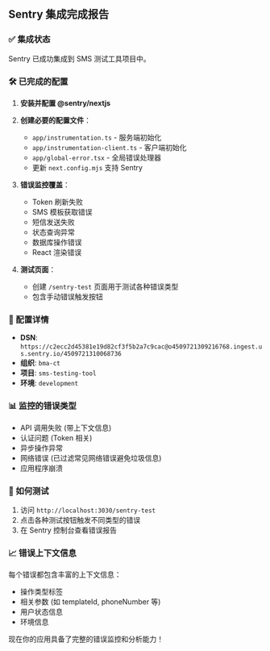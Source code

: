 ## Sentry 集成完成报告

### ✅ 集成状态
Sentry 已成功集成到 SMS 测试工具项目中。

### 🛠️ 已完成的配置

1. **安装并配置 @sentry/nextjs**
2. **创建必要的配置文件**：
   - `app/instrumentation.ts` - 服务端初始化
   - `app/instrumentation-client.ts` - 客户端初始化
   - `app/global-error.tsx` - 全局错误处理器
   - 更新 `next.config.mjs` 支持 Sentry

3. **错误监控覆盖**：
   - Token 刷新失败
   - SMS 模板获取错误
   - 短信发送失败
   - 状态查询异常
   - 数据库操作错误
   - React 渲染错误

4. **测试页面**：
   - 创建 `/sentry-test` 页面用于测试各种错误类型
   - 包含手动错误触发按钮

### 🔧 配置详情
- **DSN**: `https://c2ecc2d45381e19d82cf3f5b2a7c9cac@o4509721309216768.ingest.us.sentry.io/4509721310068736`
- **组织**: `bma-ct`
- **项目**: `sms-testing-tool`
- **环境**: `development`

### 📊 监控的错误类型
- API 调用失败 (带上下文信息)
- 认证问题 (Token 相关)
- 异步操作异常
- 网络错误 (已过滤常见网络错误避免垃圾信息)
- 应用程序崩溃

### 🧪 如何测试
1. 访问 `http://localhost:3030/sentry-test`
2. 点击各种测试按钮触发不同类型的错误
3. 在 Sentry 控制台查看错误报告

### 📈 错误上下文信息
每个错误都包含丰富的上下文信息：
- 操作类型标签
- 相关参数 (如 templateId, phoneNumber 等)
- 用户状态信息
- 环境信息

现在你的应用具备了完整的错误监控和分析能力！